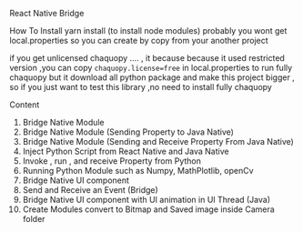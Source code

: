 React Native Bridge 


How To Install
yarn install (to install node modules)
probably you wont get local.properties  so you can create by copy from your another project

if you get unlicensed chaquopy .... , it because because it used restricted version ,you can copy ``chaquopy.license=free`` in local.properties to run fully chaquopy
but it download all python package and make this project bigger , so if you just want to test this library ,no need to install fully chaquopy

Content

1. Bridge Native Module 
2. Bridge Native Module (Sending Property to Java Native)
3. Bridge Native Module (Sending and Receive Property From Java Native)
4. Inject Python Script from React Native and Java Native
5. Invoke , run , and receive Property from Python
6. Running Python Module such as Numpy, MathPlotlib, openCv
7. Bridge Native UI component
8. Send  and Receive an Event (Bridge)
9. Bridge Native UI component with UI animation in UI Thread (Java)
10. Create Modules convert to Bitmap and Saved image inside Camera folder

